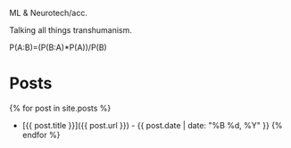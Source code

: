 ML & Neurotech/acc. 

Talking all things transhumanism. 

P(A:B)=(P(B:A)*P(A))/P(B)


# Posts

{% for post in site.posts %}
- [{{ post.title }}]({{ post.url }}) - {{ post.date | date: "%B %d, %Y" }}
{% endfor %}